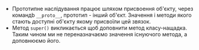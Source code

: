 - Прототипне наслідування працює шляхом присвоення об'єкту, через командb `__proto__`, прототип - інший об'єкт. Значення і методи якого стають доступні об'єкту якому присвоїли цей звязок.
- Метод `super()` викликається щоб доповнити метод класу-нащадка. Таким чином ми не переназначаємо значення існуючого метода, а доповнюємо його.
